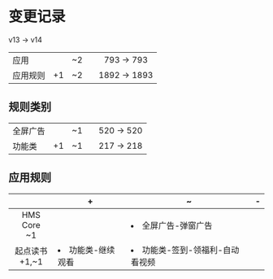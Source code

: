 # 变更记录

v13 -> v14

||||||
|-|:-:|:-:|:-:|:-:|
|应用||~2||793 -> 793|
|应用规则|+1|~2||1892 -> 1893|

## 规则类别

||||||
|-|:-:|:-:|:-:|:-:|
|全屏广告||~1||520 -> 520|
|功能类|+1|~1||217 -> 218|

## 应用规则

||+|~|-|
|:-:|-|-|-|
|HMS Core<br>~1||<li>全屏广告-弹窗广告||
|起点读书<br>+1,~1|<li>功能类-继续观看|<li>功能类-签到-领福利-自动看视频||
